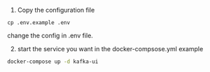 1. Copy the configuration file
```
cp .env.example .env
```
change the config in .env file.

2. start the service you want in the docker-compsose.yml
example
```sh
docker-compose up -d kafka-ui
```